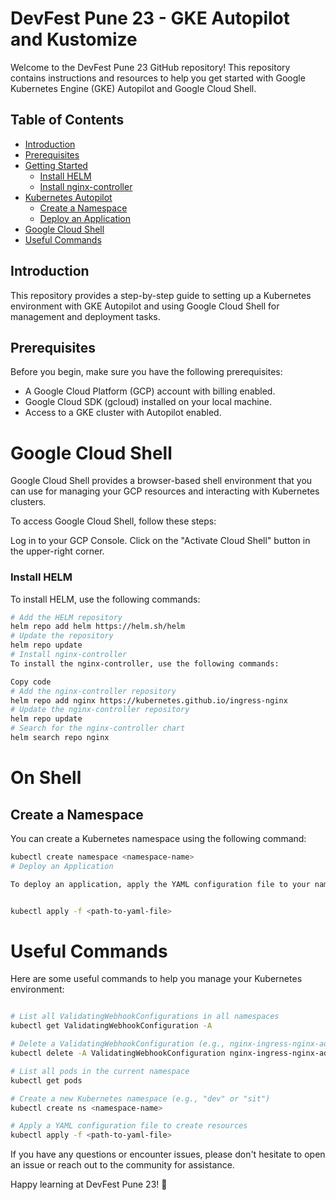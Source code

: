 # DevFest Pune 23 - GKE Autopilot and Kustomize

Welcome to the DevFest Pune 23 GitHub repository! This repository contains instructions and resources to help you get started with Google Kubernetes Engine (GKE) Autopilot and Google Cloud Shell. 

## Table of Contents
- [Introduction](#introduction)
- [Prerequisites](#prerequisites)
- [Getting Started](#getting-started)
  - [Install HELM](#install-helm)
  - [Install nginx-controller](#install-nginx-controller)
- [Kubernetes Autopilot](#kubernetes-autopilot)
  - [Create a Namespace](#create-a-namespace)
  - [Deploy an Application](#deploy-an-application)
- [Google Cloud Shell](#google-cloud-shell)
- [Useful Commands](#useful-commands)

## Introduction
This repository provides a step-by-step guide to setting up a Kubernetes environment with GKE Autopilot and using Google Cloud Shell for management and deployment tasks.

## Prerequisites
Before you begin, make sure you have the following prerequisites:
- A Google Cloud Platform (GCP) account with billing enabled.
- Google Cloud SDK (gcloud) installed on your local machine.
- Access to a GKE cluster with Autopilot enabled.


# Google Cloud Shell
Google Cloud Shell provides a browser-based shell environment that you can use for managing your GCP resources and interacting with Kubernetes clusters.

To access Google Cloud Shell, follow these steps:

Log in to your GCP Console.
Click on the "Activate Cloud Shell" button in the upper-right corner.

### Install HELM
To install HELM, use the following commands:

```bash
# Add the HELM repository
helm repo add helm https://helm.sh/helm
# Update the repository
helm repo update
# Install nginx-controller
To install the nginx-controller, use the following commands:
```
```bash
Copy code
# Add the nginx-controller repository
helm repo add nginx https://kubernetes.github.io/ingress-nginx
# Update the nginx-controller repository
helm repo update
# Search for the nginx-controller chart
helm search repo nginx
```

# On Shell
## Create a Namespace
You can create a Kubernetes namespace using the following command:

``` bash
kubectl create namespace <namespace-name>
# Deploy an Application

To deploy an application, apply the YAML configuration file to your namespace:
```
```bash

kubectl apply -f <path-to-yaml-file>
```

# Useful Commands
Here are some useful commands to help you manage your Kubernetes environment:

``` bash

# List all ValidatingWebhookConfigurations in all namespaces
kubectl get ValidatingWebhookConfiguration -A

# Delete a ValidatingWebhookConfiguration (e.g., nginx-ingress-nginx-admission)
kubectl delete -A ValidatingWebhookConfiguration nginx-ingress-nginx-admission

# List all pods in the current namespace
kubectl get pods

# Create a new Kubernetes namespace (e.g., "dev" or "sit")
kubectl create ns <namespace-name>

# Apply a YAML configuration file to create resources
kubectl apply -f <path-to-yaml-file>
```

If you have any questions or encounter issues, please don't hesitate to open an issue or reach out to the community for assistance.

Happy learning at DevFest Pune 23! 🚀